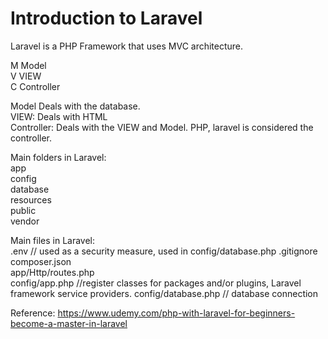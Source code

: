 # Introduction to Laravel

Laravel is a PHP Framework that uses MVC architecture.  
  
M Model  
V VIEW  
C Controller  

Model Deals with the database.  
VIEW: Deals with HTML   
Controller: Deals with the VIEW and Model. PHP, laravel is considered the controller.  

Main folders in Laravel:  
app  
config  
database  
resources  
public  
vendor  

Main files in Laravel:  
.env  // used as a security measure, used in config/database.php
.gitignore  
composer.json  
app/Http/routes.php  
config/app.php  //register classes for packages and/or plugins, Laravel framework service providers.
config/database.php // database connection  
  
  
 Reference: https://www.udemy.com/php-with-laravel-for-beginners-become-a-master-in-laravel  

